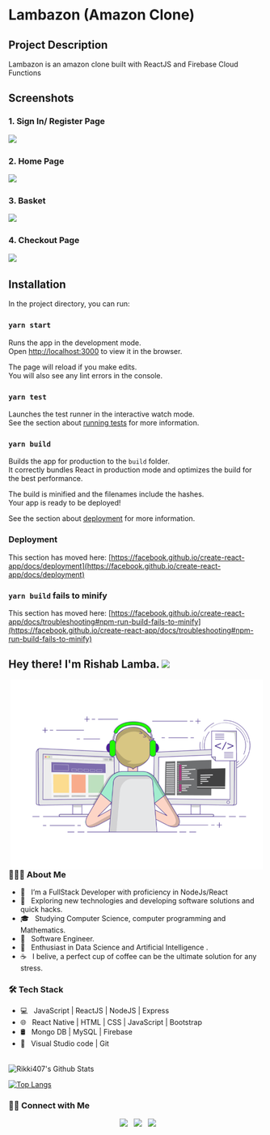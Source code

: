 # Lambazon (Amazon Clone)

<h2>Project Description </h2>
<p>Lambazon is an amazon clone built with ReactJS and Firebase Cloud Functions
</p>
<h2>Screenshots</h2>
<h3> 1. Sign In/ Register Page </h3>
<img src="https://lh6.googleusercontent.com/QkHTspgDX9QJaUlpG1SVSkDavsr6F5A1pEJxV3UXE7nyoPQWFUtZPyVoCvk4PVcI1NDDq26KPzEAw_rC0ny7aMtkYIquWpL44dFwLVeM" />
<h3> 2. Home Page </h3>
<img src="https://lh5.googleusercontent.com/ZBiPzV8TNgX9M47nBzuXmuJB3yePQ3DF_lCVlPCl7RVPaIiNbyUUhmr0pRz2FE2zoypJUr-mTZDWc1OeqWtLRegt98tSMW5yQGUgeNnU8HDWAhqjkGBxdwToaeZox7a79AYgnkhS" />
<h3> 3. Basket </h3>
<img src="https://lh6.googleusercontent.com/-GD5Dv4MxdsTqENwZzVqNgHMtVYPrRGHpxseEGfQXEuFeuH82R92OPoDN64D-DnZzHl5-e-9hMakeyIqIBEMifXKkA0D6F-UWoJtCmWz" />
<h3> 4. Checkout Page </h3>
<img src="https://lh4.googleusercontent.com/OuKEABqxXife2sU09IV4syIr-A7dQkRLCjo_LJfJ7FjxqrsZ0ZelbbHaOb-DKsQFgng1Nxf33hdYzTWm7CIP2vY26QLL-mx_tDTdlfyc" />


## Installation

In the project directory, you can run:

### `yarn start`

Runs the app in the development mode.\
Open [http://localhost:3000](http://localhost:3000) to view it in the browser.

The page will reload if you make edits.\
You will also see any lint errors in the console.

### `yarn test`

Launches the test runner in the interactive watch mode.\
See the section about [running tests](https://facebook.github.io/create-react-app/docs/running-tests) for more information.

### `yarn build`

Builds the app for production to the `build` folder.\
It correctly bundles React in production mode and optimizes the build for the best performance.

The build is minified and the filenames include the hashes.\
Your app is ready to be deployed!

See the section about [deployment](https://facebook.github.io/create-react-app/docs/deployment) for more information.


### Deployment

This section has moved here: [https://facebook.github.io/create-react-app/docs/deployment](https://facebook.github.io/create-react-app/docs/deployment)

### `yarn build` fails to minify

This section has moved here: [https://facebook.github.io/create-react-app/docs/troubleshooting#npm-run-build-fails-to-minify](https://facebook.github.io/create-react-app/docs/troubleshooting#npm-run-build-fails-to-minify)

<h2> Hey there! I'm Rishab Lamba. <img src="https://github.com/souvikguria98/souvikguria98/blob/master/Hi.gif" width="25"></h2>
<img align="right" alt="GIF" src="https://raw.githubusercontent.com/devSouvik/devSouvik/master/gif3.gif" width="500"/>

<h3> 👨🏻‍💻 About Me </h3>

- 🔭 &nbsp; I’m a FullStack Developer with proficiency in NodeJs/React
- 🤔 &nbsp; Exploring new technologies and developing software solutions and quick hacks.
- 🎓 &nbsp; Studying Computer Science, computer programming and Mathematics.
- 💼 &nbsp; Software Engineer.
- 🌱 &nbsp; Enthusiast in Data Science and Artificial Intelligence .
- ☕ &nbsp; I belive, a perfect cup of coffee can be the ultimate solution for any stress. 

<h3>🛠 Tech Stack</h3>

- 💻 &nbsp; JavaScript | ReactJS | NodeJS | Express 
- 🌐 &nbsp; React Native | HTML | CSS | JavaScript | Bootstrap 
- 🛢 &nbsp; Mongo DB | MySQL | Firebase
- 🔧 &nbsp; Visual Studio code | Git

<br>

<img align="center" src="https://github-readme-stats.vercel.app/api?username=Rikki407&include_all_commits=true&count_private=true&show_icons=true&line_height=20&title_color=7A7ADB&icon_color=2234AE&text_color=D3D3D3&bg_color=0,000000,130F40" alt="Rikki407's Github Stats">

</br>

[![Top Langs](https://github-readme-stats.vercel.app/api/top-langs/?username=Rikki407&layout=compact&text_color=daf7dc&bg_color=151515)](https://github.com/Rikki407/github-readme-stats)


<h3> 🤝🏻 Connect with Me </h3>

<p align="center">
&nbsp; <a href="https://www.instagram.com/rishmish_/" target="_blank" rel="noopener noreferrer"><img src="https://img.icons8.com/plasticine/100/000000/instagram-new.png" width="50" /></a>  
&nbsp; <a href="https://www.linkedin.com/in/rishab-lamba-647a37147/" target="_blank" rel="noopener noreferrer"><img src="https://img.icons8.com/plasticine/100/000000/linkedin.png" width="50" /></a>
&nbsp; <a href="mailto:rshblamba@gmail.com" target="_blank" rel="noopener noreferrer"><img src="https://img.icons8.com/plasticine/100/000000/gmail.png"  width="50" /></a>
</p>
